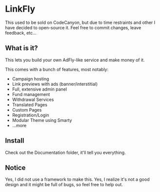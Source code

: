 # LinkFly
This used to be sold on CodeCanyon, but due to time restraints and other I have decided to open-source it. Feel free to commit changes, leave feedback, etc...

## What is it?
This lets you build your own AdFly-like service and make money of it.

This comes with a bunch of features, most notably:
* Campaign hosting
* Link previews with ads (banner/interstitial)
* Full, extensive admin panel
* Fund management
* Withdrawal Services
* Translated Pages
* Custom Pages
* Registration/Login
* Modular Theme using Smarty
* ...more

## Install
Check out the Documentation folder, it'll tell you everything.

## Notice
Yes, I did not use a framework to make this. Yes, I realize it's not a good design and it might be full of bugs, so feel free to help out.
